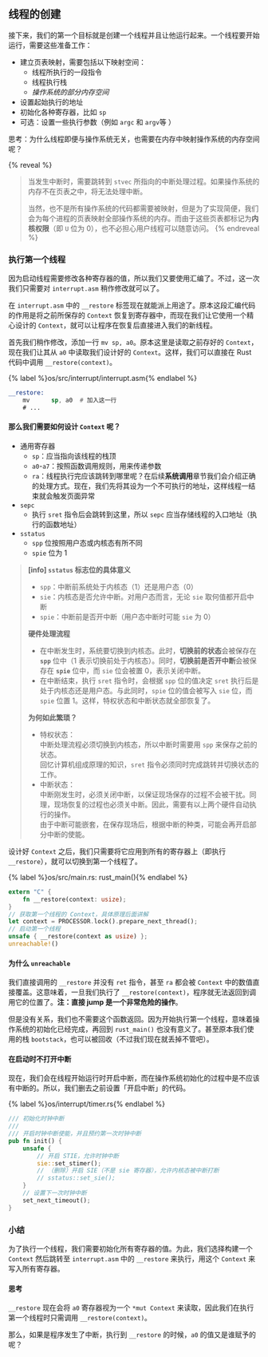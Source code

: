 ## 线程的创建

接下来，我们的第一个目标就是创建一个线程并且让他运行起来。一个线程要开始运行，需要这些准备工作：

- 建立页表映射，需要包括以下映射空间：
  - 线程所执行的一段指令
  - 线程执行栈
  - *操作系统的部分内存空间*
- 设置起始执行的地址
- 初始化各种寄存器，比如 `sp`
- 可选：设置一些执行参数（例如 `argc` 和 `argv`等 ）

思考：为什么线程即便与操作系统无关，也需要在内存中映射操作系统的内存空间呢？

{% reveal %}

> 当发生中断时，需要跳转到 `stvec` 所指向的中断处理过程。如果操作系统的内存不在页表之中，将无法处理中断。
>
> 当然，也不是所有操作系统的代码都需要被映射，但是为了实现简便，我们会为每个进程的页表映射全部操作系统的内存。而由于这些页表都标记为**内核权限**（即 `U` 位为 0），也不必担心用户线程可以随意访问。
> {% endreveal %}

### 执行第一个线程

因为启动线程需要修改各种寄存器的值，所以我们又要使用汇编了。不过，这一次我们只需要对 `interrupt.asm` 稍作修改就可以了。

在 `interrupt.asm` 中的 `__restore` 标签现在就能派上用途了。原本这段汇编代码的作用是将之前所保存的 `Context` 恢复到寄存器中，而现在我们让它使用一个精心设计的 `Context`，就可以让程序在恢复后直接进入我们的新线程。

首先我们稍作修改，添加一行 `mv sp, a0`。原本这里是读取之前存好的 `Context`，现在我们让其从 `a0` 中读取我们设计好的 `Context`。这样，我们可以直接在 Rust 代码中调用 `__restore(context)`。

{% label %}os/src/interrupt/interrupt.asm{% endlabel %}

```asm
__restore:
    mv      sp, a0  # 加入这一行
    # ...
```

#### 那么我们需要如何设计 `Context` 呢？

- 通用寄存器
  - `sp`：应当指向该线程的栈顶
  - `a0`-`a7`：按照函数调用规则，用来传递参数
  - `ra`：线程执行完应该跳转到哪里呢？在后续**系统调用**章节我们会介绍正确的处理方式。现在，我们先将其设为一个不可执行的地址，这样线程一结束就会触发页面异常
- `sepc`
  - 执行 `sret` 指令后会跳转到这里，所以 `sepc` 应当存储线程的入口地址（执行的函数地址）
- `sstatus`
  - `spp` 位按照用户态或内核态有所不同
  - `spie` 位为 1

> **[info] `sstatus` 标志位的具体意义**
>
> - `spp`：中断前系统处于内核态（1）还是用户态（0）
> - `sie`：内核态是否允许中断。对用户态而言，无论 `sie` 取何值都开启中断
> - `spie`：中断前是否开中断（用户态中断时可能 `sie` 为 0）
>
> **硬件处理流程**
>
> - 在中断发生时，系统要切换到内核态。此时，**切换前的状态**会被保存在 **`spp`** 位中（1 表示切换前处于内核态）。同时，**切换前是否开中断**会被保存在 **`spie`** 位中，而 `sie` 位会被置 0，表示关闭中断。
> - 在中断结束，执行 `sret` 指令时，会根据 `spp` 位的值决定 `sret` 执行后是处于内核态还是用户态。与此同时，`spie` 位的值会被写入 `sie` 位，而 `spie` 位置 1。这样，特权状态和中断状态就全部恢复了。
>
> **为何如此繁琐？**
>
> - 特权状态：  
>   中断处理流程必须切换到内核态，所以中断时需要用 `spp` 来保存之前的状态。  
>   回忆计算机组成原理的知识，`sret` 指令必须同时完成跳转并切换状态的工作。
> - 中断状态：  
>   中断刚发生时，必须关闭中断，以保证现场保存的过程不会被干扰。同理，现场恢复的过程也必须关中断。因此，需要有以上两个硬件自动执行的操作。  
>   由于中断可能嵌套，在保存现场后，根据中断的种类，可能会再开启部分中断的使能。

设计好 `Context` 之后，我们只需要将它应用到所有的寄存器上（即执行 `__restore`），就可以切换到第一个线程了。

{% label %}os/src/main.rs: rust_main(){% endlabel %}

```rust
extern "C" {
    fn __restore(context: usize);
}
// 获取第一个线程的 Context，具体原理后面讲解
let context = PROCESSOR.lock().prepare_next_thread();
// 启动第一个线程
unsafe { __restore(context as usize) };
unreachable!()
```

#### 为什么 `unreachable`

我们直接调用的 `__restore` 并没有 `ret` 指令，甚至 `ra` 都会被 `Context` 中的数值直接覆盖。这意味着，一旦我们执行了 `__restore(context)`，程序就无法返回到调用它的位置了。**注：直接 jump 是一个非常危险的操作**。

但是没有关系，我们也不需要这个函数返回。因为开始执行第一个线程，意味着操作系统的初始化已经完成，再回到 `rust_main()` 也没有意义了。甚至原本我们使用的栈 `bootstack`，也可以被回收（不过我们现在就丢掉不管吧）。

#### 在启动时不打开中断

现在，我们会在线程开始运行时开启中断，而在操作系统初始化的过程中是不应该有中断的。所以，我们删去之前设置「开启中断」的代码。

{% label %}os/interrupt/timer.rs{% endlabel %}

```rust
/// 初始化时钟中断
///
/// 开启时钟中断使能，并且预约第一次时钟中断
pub fn init() {
    unsafe {
        // 开启 STIE，允许时钟中断
        sie::set_stimer();
        // （删除）开启 SIE（不是 sie 寄存器），允许内核态被中断打断
        // sstatus::set_sie();
    }
    // 设置下一次时钟中断
    set_next_timeout();
}
```

### 小结

为了执行一个线程，我们需要初始化所有寄存器的值。为此，我们选择构建一个 `Context` 然后跳转至 `interrupt.asm` 中的 `__restore` 来执行，用这个 `Context` 来写入所有寄存器。

#### 思考

`__restore` 现在会将 `a0` 寄存器视为一个 `*mut Context` 来读取，因此我们在执行第一个线程时只需调用 `__restore(context)`。

那么，如果是程序发生了中断，执行到 `__restore` 的时候，`a0` 的值又是谁赋予的呢？
